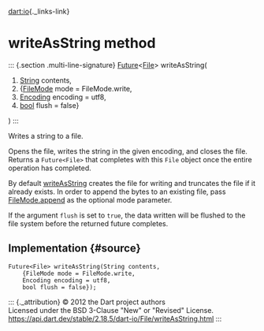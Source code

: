 [dart:io](../../dart-io/dart-io-library){._links-link}

writeAsString method
====================

::: {.section .multi-line-signature}
[Future](../../dart-async/future-class)\<[File](../file-class)\>
writeAsString(

1.  [String](../../dart-core/string-class) contents,
2.  {[FileMode](../filemode-class) mode = FileMode.write,
3.  [Encoding](../../dart-convert/encoding-class) encoding = utf8,
4.  [bool](../../dart-core/bool-class) flush = false}

)
:::

Writes a string to a file.

Opens the file, writes the string in the given encoding, and closes the
file. Returns a `Future<File>` that completes with this `File` object
once the entire operation has completed.

By default [writeAsString](writeasstring) creates the file for writing
and truncates the file if it already exists. In order to append the
bytes to an existing file, pass
[FileMode.append](../filemode/append-constant) as the optional mode
parameter.

If the argument `flush` is set to `true`, the data written will be
flushed to the file system before the returned future completes.

Implementation {#source}
--------------

``` {.language-dart data-language="dart"}
Future<File> writeAsString(String contents,
    {FileMode mode = FileMode.write,
    Encoding encoding = utf8,
    bool flush = false});
```

::: {._attribution}
© 2012 the Dart project authors\
Licensed under the BSD 3-Clause \"New\" or \"Revised\" License.\
<https://api.dart.dev/stable/2.18.5/dart-io/File/writeAsString.html>
:::
